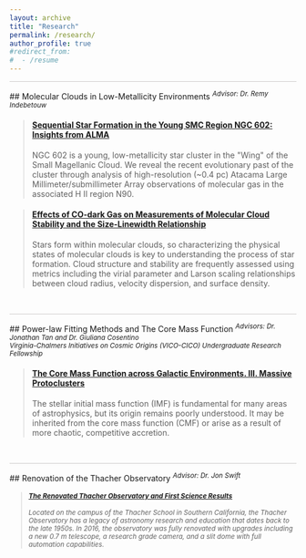 ```yaml
---
layout: archive
title: "Research"
permalink: /research/
author_profile: true
#redirect_from:
#  - /resume
---
```


<!--<hr style = 'background-color:#CCCAC9  ; border-width:0; color:#CCCAC9; height:1px; width:100%;' />
## Star Formation and Molecular Clouds in the Small Magellanic Cloud
<sup> <i>Advisor:  Dr. Remy Indebetouw </i> </sup> -->

<hr style = 'background-color:#CCCAC9  ; border-width:0; color:#CCCAC9; height:1px; width:100%;' />
## Molecular Clouds in Low-Metallicity Environments 
<sup> <i>Advisor:  Dr. Remy Indebetouw </i> </sup> 

<blockquote class="embedly-card" data-card-align="left"><h4><a href="https://ui.adsabs.harvard.edu/abs/2022ApJ...938...82O/abstract">Sequential Star Formation in the Young SMC Region NGC 602: Insights from ALMA</a></h4><p>NGC 602 is a young, low-metallicity star cluster in the "Wing" of the Small Magellanic Cloud. We reveal the recent evolutionary past of the cluster through analysis of high-resolution (~0.4 pc) Atacama Large Millimeter/submillimeter Array observations of molecular gas in the associated H II region N90.</p></blockquote>
<script async src="//cdn.embedly.com/widgets/platform.js" charset="UTF-8"></script>

<blockquote class="embedly-card"  data-card-align="left"><h4><a href="https://ui.adsabs.harvard.edu/abs/2022ApJ...933..179O/abstract">Effects of CO-dark Gas on Measurements of Molecular Cloud Stability and the Size-Linewidth Relationship</a></h4><p>Stars form within molecular clouds, so characterizing the physical states of molecular clouds is key to understanding the process of star formation. Cloud structure and stability are frequently assessed using metrics including the virial parameter and Larson scaling relationships between cloud radius, velocity dispersion, and surface density.</p></blockquote>
<script async src="//cdn.embedly.com/widgets/platform.js" charset="UTF-8"></script>


<br>

<hr style = 'background-color:#CCCAC9  ; border-width:0; color:#CCCAC9; height:1px; width:100%;' />
## Power-law Fitting Methods and The Core Mass Function
<sup> <i>Advisors:  Dr. Jonathan Tan and Dr. Giuliana Cosentino <br> Virginia-Chalmers Initiatives on Cosmic Origins (VICO-CICO) Undergraduate Research Fellowship    </i> </sup> 


<blockquote class="embedly-card"  data-card-align="left"><h4><a href="https://ui.adsabs.harvard.edu/abs/2021ApJ...916...45O/abstract">The Core Mass Function across Galactic Environments. III. Massive Protoclusters</a></h4><p>The stellar initial mass function (IMF) is fundamental for many areas of astrophysics, but its origin remains poorly understood. It may be inherited from the core mass function (CMF) or arise as a result of more chaotic, competitive accretion.</p></blockquote>
<script async src="//cdn.embedly.com/widgets/platform.js" charset="UTF-8"></script>

<br>

<hr style = 'background-color:#CCCAC9  ; border-width:0; color:#CCCAC9; height:1px; width:100%;' />
## Renovation of the Thacher Observatory
<sup> <i>Advisor:  Dr. Jon Swift <br> 

<blockquote class="embedly-card"  data-card-align="left"><h4><a href="https://ui.adsabs.harvard.edu/abs/2022PASP..134c5005S/abstract">The Renovated Thacher Observatory and First Science Results</a></h4><p>Located on the campus of the Thacher School in Southern California, the Thacher Observatory has a legacy of astronomy research and education that dates back to the late 1950s. In 2016, the observatory was fully renovated with upgrades including a new 0.7 m telescope, a research grade camera, and a slit dome with full automation capabilities.</p></blockquote>
<script async src="//cdn.embedly.com/widgets/platform.js" charset="UTF-8"></script>












